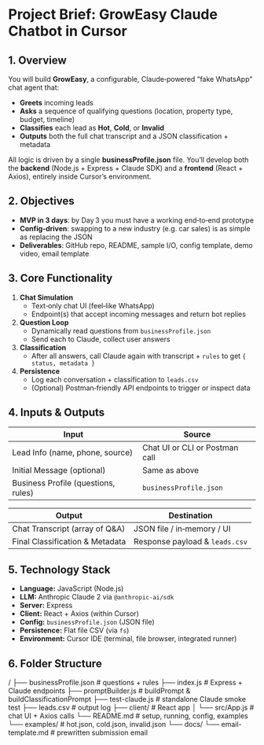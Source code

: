 # Project Brief: GrowEasy Claude Chatbot in Cursor

## 1. Overview
You will build **GrowEasy**, a configurable, Claude‑powered “fake WhatsApp” chat agent that:
- **Greets** incoming leads
- **Asks** a sequence of qualifying questions (location, property type, budget, timeline)
- **Classifies** each lead as **Hot**, **Cold**, or **Invalid**
- **Outputs** both the full chat transcript and a JSON classification + metadata

All logic is driven by a single **businessProfile.json** file. You’ll develop both the **backend** (Node.js + Express + Claude SDK) and a **frontend** (React + Axios), entirely inside Cursor’s environment.

## 2. Objectives
- **MVP in 3 days**: by Day 3 you must have a working end‑to‑end prototype
- **Config‑driven**: swapping to a new industry (e.g. car sales) is as simple as replacing the JSON
- **Deliverables**: GitHub repo, README, sample I/O, config template, demo video, email template

## 3. Core Functionality
1. **Chat Simulation**  
   - Text‑only chat UI (feel‑like WhatsApp)
   - Endpoint(s) that accept incoming messages and return bot replies
2. **Question Loop**  
   - Dynamically read questions from `businessProfile.json`
   - Send each to Claude, collect user answers
3. **Classification**  
   - After all answers, call Claude again with transcript + `rules` to get `{ status, metadata }`
4. **Persistence**  
   - Log each conversation + classification to `leads.csv`
   - (Optional) Postman‑friendly API endpoints to trigger or inspect data

## 4. Inputs & Outputs

| Input                             | Source                          |
|-----------------------------------|---------------------------------|
| Lead Info (name, phone, source)   | Chat UI or CLI or Postman call |
| Initial Message (optional)        | Same as above                   |
| Business Profile (questions, rules) | `businessProfile.json`          |

| Output                            | Destination                     |
|-----------------------------------|---------------------------------|
| Chat Transcript (array of Q&A)    | JSON file / in‑memory / UI      |
| Final Classification & Metadata   | Response payload & `leads.csv`  |

## 5. Technology Stack
- **Language:** JavaScript (Node.js)  
- **LLM:** Anthropic Claude 2 via `@anthropic-ai/sdk`  
- **Server:** Express  
- **Client:** React + Axios (within Cursor)  
- **Config:** `businessProfile.json` (JSON file)  
- **Persistence:** Flat file CSV (via `fs`)  
- **Environment:** Cursor IDE (terminal, file browser, integrated runner)

## 6. Folder Structure
/
├── businessProfile.json # questions + rules
├── index.js # Express + Claude endpoints
├── promptBuilder.js # buildPrompt & buildClassificationPrompt
├── test-claude.js # standalone Claude smoke test
├── leads.csv # output log
├── client/ # React app
│ └── src/App.js # chat UI + Axios calls
└── README.md # setup, running, config, examples
└── examples/ # hot.json, cold.json, invalid.json
└── docs/
└── email-template.md # prewritten submission email